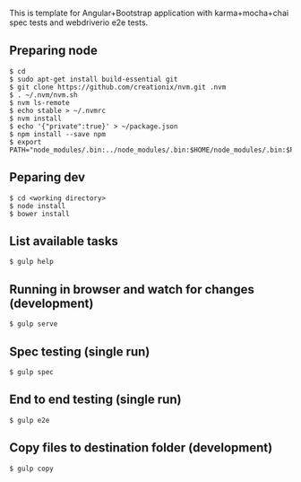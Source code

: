 This is template for Angular+Bootstrap application with karma+mocha+chai spec
tests and webdriverio e2e tests.

## Preparing node

```
$ cd
$ sudo apt-get install build-essential git
$ git clone https://github.com/creationix/nvm.git .nvm
$ . ~/.nvm/nvm.sh
$ nvm ls-remote
$ echo stable > ~/.nvmrc
$ nvm install
$ echo '{"private":true}' > ~/package.json
$ npm install --save npm
$ export PATH="node_modules/.bin:../node_modules/.bin:$HOME/node_modules/.bin:$PATH"
```

## Peparing dev

```
$ cd <working directory>
$ node install
$ bower install
```

## List available tasks

```
$ gulp help
```

## Running in browser and watch for changes (development)

```
$ gulp serve
```

## Spec testing (single run)

```
$ gulp spec
```

## End to end testing (single run)

```
$ gulp e2e
```

## Copy files to destination folder (development)

```
$ gulp copy
```
